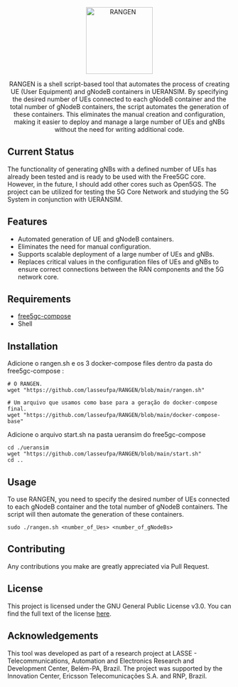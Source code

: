 <p align="center">
  <a href="https://github.com/lasseufpa/RANGEN">
    <img src="https://i.ibb.co/s6dpxr5/imagem.png" width="150" alt="RANGEN">
  </a>
</p>

<p align="center">RANGEN is a shell script-based tool that automates the process of creating UE (User Equipment) and gNodeB containers in UERANSIM. By specifying the desired number of UEs connected to each gNodeB container and the total number of gNodeB containers, the script automates the generation of these containers. This eliminates the manual creation and configuration, making it easier to deploy and manage a large number of UEs and gNBs without the need for writing additional code.</p>

## Current Status

The functionality of generating gNBs with a defined number of UEs has already been tested and is ready to be used with the Free5GC core. However, in the future, I should add other cores such as Open5GS. The project can be utilized for testing the 5G Core Network and studying the 5G System in conjunction with UERANSIM.


## Features

- Automated generation of UE and gNodeB containers.
- Eliminates the need for manual configuration.
- Supports scalable deployment of a large number of UEs and gNBs.
- Replaces critical values in the configuration files of UEs and gNBs to ensure correct connections between the RAN components and the 5G network core.

## Requirements

- [free5gc-compose](https://github.com/free5gc/free5gc-compose)
- Shell

## Installation

Adicione o rangen.sh e os 3 docker-compose files dentro da pasta do free5gc-compose :

```
# O RANGEN.
wget "https://github.com/lasseufpa/RANGEN/blob/main/rangen.sh"

# Um arquivo que usamos como base para a geração do docker-compose final.
wget "https://github.com/lasseufpa/RANGEN/blob/main/docker-compose-base"

```

Adicione o arquivo start.sh na pasta ueransim do free5gc-compose
```
cd ./ueransim
wget "https://github.com/lasseufpa/RANGEN/blob/main/start.sh"
cd ..
```

## Usage
To use RANGEN, you need to specify the desired number of UEs connected to each gNodeB container and the total number of gNodeB containers. The script will then automate the generation of these containers.


```
sudo ./rangen.sh <number_of_Ues> <number_of_gNodeBs>
```

## Contributing

Any contributions you make are greatly appreciated via Pull Request.

## License

This project is licensed under the GNU General Public License v3.0. You can find the full text of the license [here](https://www.gnu.org/licenses/gpl-3.0.en.html).

## Acknowledgements


This tool was developed as part of a research project at LASSE - Telecommunications, Automation and Electronics Research and Development Center, Belém-PA, Brazil. The project was supported by the Innovation Center, Ericsson Telecomunicações S.A. and RNP, Brazil.



